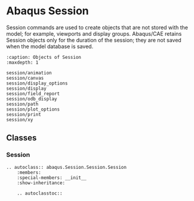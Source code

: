 # Abaqus Session

Session commands are used to create objects that are not stored with the model; for example, viewports and display groups. Abaqus/CAE retains Session objects only for the duration of the session; they are not saved when the model database is saved.

```{toctree}
:caption: Objects of Session
:maxdepth: 1

session/animation
session/canvas
session/display_options
session/display
session/field_report
session/odb_display
session/path
session/plot_options
session/print
session/xy
```

## Classes

### Session

```{eval-rst}
.. autoclass:: abaqus.Session.Session.Session
    :members:
    :special-members: __init__
    :show-inheritance:

    .. autoclasstoc::
```
